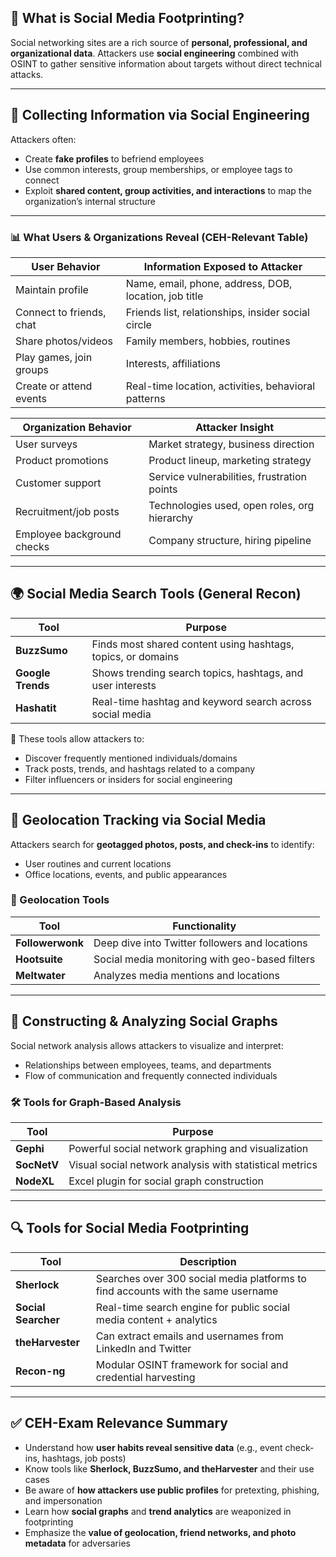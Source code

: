 ## 🎯 What is Social Media Footprinting?

Social networking sites are a rich source of **personal, professional, and organizational data**. Attackers use **social engineering** combined with OSINT to gather sensitive information about targets without direct technical attacks.

---

## 🧠 Collecting Information via Social Engineering

Attackers often:
- Create **fake profiles** to befriend employees
- Use common interests, group memberships, or employee tags to connect
- Exploit **shared content, group activities, and interactions** to map the organization’s internal structure

---

### 📊 What Users & Organizations Reveal (CEH-Relevant Table)

| User Behavior                         | Information Exposed to Attacker                            |
|--------------------------------------|-------------------------------------------------------------|
| Maintain profile                     | Name, email, phone, address, DOB, location, job title      |
| Connect to friends, chat             | Friends list, relationships, insider social circle         |
| Share photos/videos                  | Family members, hobbies, routines                          |
| Play games, join groups              | Interests, affiliations                                    |
| Create or attend events              | Real-time location, activities, behavioral patterns        |

| Organization Behavior                | Attacker Insight                                            |
|--------------------------------------|-------------------------------------------------------------|
| User surveys                         | Market strategy, business direction                         |
| Product promotions                   | Product lineup, marketing strategy                          |
| Customer support                     | Service vulnerabilities, frustration points                 |
| Recruitment/job posts                | Technologies used, open roles, org hierarchy               |
| Employee background checks           | Company structure, hiring pipeline                         |

---

## 🌍 Social Media Search Tools (General Recon)

| Tool         | Purpose                                                                 |
|--------------|-------------------------------------------------------------------------|
| **BuzzSumo** | Finds most shared content using hashtags, topics, or domains           |
| **Google Trends** | Shows trending search topics, hashtags, and user interests       |
| **Hashatit** | Real-time hashtag and keyword search across social media               |

🔎 These tools allow attackers to:
- Discover frequently mentioned individuals/domains
- Track posts, trends, and hashtags related to a company
- Filter influencers or insiders for social engineering

---

## 📍 Geolocation Tracking via Social Media

Attackers search for **geotagged photos, posts, and check-ins** to identify:
- User routines and current locations
- Office locations, events, and public appearances

### 🔧 Geolocation Tools

| Tool           | Functionality                                               |
|----------------|-------------------------------------------------------------|
| **Followerwonk** | Deep dive into Twitter followers and locations            |
| **Hootsuite**   | Social media monitoring with geo-based filters             |
| **Meltwater**   | Analyzes media mentions and locations                      |

---

## 🧬 Constructing & Analyzing Social Graphs

Social network analysis allows attackers to visualize and interpret:
- Relationships between employees, teams, and departments
- Flow of communication and frequently connected individuals

### 🛠️ Tools for Graph-Based Analysis

| Tool       | Purpose                                                         |
|------------|------------------------------------------------------------------|
| **Gephi**  | Powerful social network graphing and visualization              |
| **SocNetV**| Visual social network analysis with statistical metrics         |
| **NodeXL** | Excel plugin for social graph construction                      |

---

## 🔍 Tools for Social Media Footprinting

| Tool            | Description                                                                            |
|-----------------|----------------------------------------------------------------------------------------|
| **Sherlock**     | Searches over 300 social media platforms to find accounts with the same username     |
| **Social Searcher** | Real-time search engine for public social media content + analytics                |
| **theHarvester**  | Can extract emails and usernames from LinkedIn and Twitter                          |
| **Recon-ng**      | Modular OSINT framework for social and credential harvesting                         |

---

## ✅ CEH-Exam Relevance Summary

- Understand how **user habits reveal sensitive data** (e.g., event check-ins, hashtags, job posts)
- Know tools like **Sherlock, BuzzSumo, and theHarvester** and their use cases
- Be aware of **how attackers use public profiles** for pretexting, phishing, and impersonation
- Learn how **social graphs** and **trend analytics** are weaponized in footprinting
- Emphasize the **value of geolocation, friend networks, and photo metadata** for adversaries

